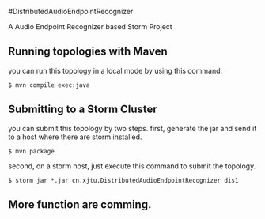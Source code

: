 #DistributedAudioEndpointRecognizer

A Audio Endpoint Recognizer based Storm Project

## Running topologies with Maven

you can run this topology in a local mode by using this command:

    $ mvn compile exec:java

## Submitting to a Storm Cluster

you can submit this topology by two steps.
first, generate the jar and send it to a host where there are storm installed.

	$ mvn package

second, on a storm host, just execute this command to submit the topology.

	$ storm jar *.jar cn.xjtu.DistributedAudioEndpointRecognizer dis1

## More function are comming.